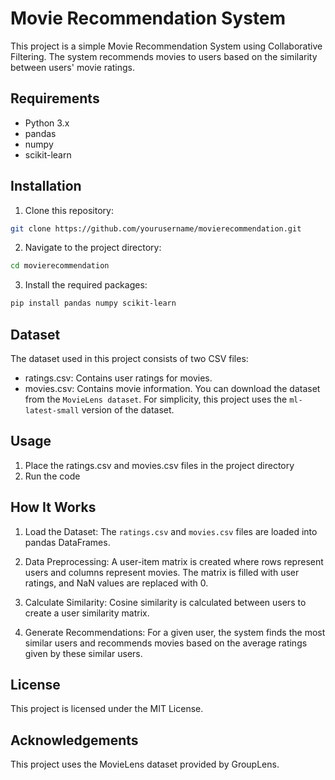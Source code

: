 # Movie Recommendation System

This project is a simple Movie Recommendation System using Collaborative Filtering. The system recommends movies to users based on the similarity between users' movie ratings.

## Requirements

- Python 3.x
- pandas
- numpy
- scikit-learn

## Installation

1. Clone this repository:

```bash
git clone https://github.com/yourusername/movierecommendation.git
```
 2. Navigate to the project directory:
```bash
cd movierecommendation
```
   3. Install the required packages:
```bash
pip install pandas numpy scikit-learn
```
## Dataset
The dataset used in this project consists of two CSV files:

- ratings.csv: Contains user ratings for movies.
- movies.csv: Contains movie information.
You can download the dataset from the ` MovieLens dataset `. For simplicity, this project uses the `ml-latest-small` version of the dataset.
## Usage
1. Place the ratings.csv and movies.csv files in the project directory
2. Run the code
## How It Works
1. Load the Dataset: The `ratings.csv` and `movies.csv` files are loaded into pandas DataFrames.

2. Data Preprocessing: A user-item matrix is created where rows represent users and columns represent movies. The matrix is filled with user ratings, and NaN values are replaced with 0.

3. Calculate Similarity: Cosine similarity is calculated between users to create a user similarity matrix.

4. Generate Recommendations: For a given user, the system finds the most similar users and recommends movies based on the average ratings given by these similar users.
## License
This project is licensed under the MIT License.
## Acknowledgements
This project uses the MovieLens dataset provided by GroupLens.
